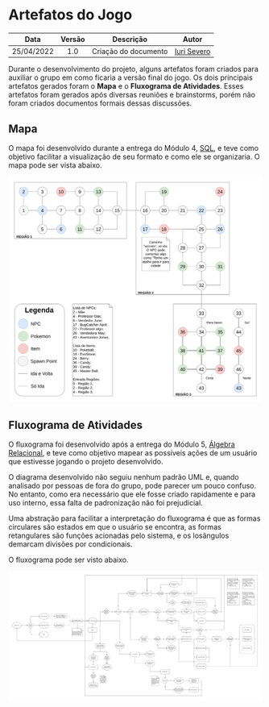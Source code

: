 # Artefatos do Jogo

|    Data    | Versão | Descrição | Autor |
| :---: | :----: | :---: | :---: |
| 25/04/2022 | 1.0 | Criação do documento | [Iuri Severo](https://github.com/iurisevero) |

Durante o desenvolvimento do projeto, alguns artefatos foram criados para auxiliar o grupo em como ficaria a versão final do jogo. Os dois principais artefatos gerados foram o **Mapa** e o **Fluxograma de Atividades**. Esses artefatos foram gerados após diversas reuniões e brainstorms, porém não foram criados documentos formais dessas discussões.

## Mapa
O mapa foi desenvolvido durante a entrega do Módulo 4, [SQL](../SQL/SQL.md), e teve como objetivo facilitar a visualização de seu formato e como ele se organizaria. O mapa pode ser vista abaixo.

![Mapa v1.0](../Assets/Images/Game/Mapa_v1.0.png)

## Fluxograma de Atividades
O fluxograma foi desenvolvido após a entrega do Módulo 5, [Álgebra Relacional](../AlgebraRelacional/AlgebraRelacional.md), e teve como objetivo mapear as possíveis ações de um usuário que estivesse jogando o projeto desenvolvido.

O diagrama desenvolvido não seguiu nenhum padrão UML e, quando analisado por pessoas de fora do grupo, pode parecer um pouco confuso. No entanto, como era necessário que ele fosse criado rapidamente e para uso interno, essa falta de padronização não foi prejudicial.

Uma abstração para facilitar a interpretação do fluxograma é que as formas circulares são estados em que o usuário se encontra, as formas retangulares são funções acionadas pelo sistema, e os losângulos demarcam divisões por condicionais.

O fluxograma pode ser visto abaixo.

[![Fluxograma v1.0](../Assets/Images/Game/FluxogramaPokemon_v1.0.png)](https://github.com/SBD1/grupo1-pokemon/blob/main/docs/Assets/Images/Game/FluxogramaPokemon_v1.0.png)
